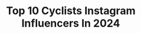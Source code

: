 ---
title: Top 10 Cyclists Instagram Influencers In 2024
description: >-
  Find top cyclists Instagram influencers in 2024. Most popular hashtags: #cycling #roadbike #ciclismo #bikelife.
platform: Instagram
hits: 1026
text_top: See the top-rated Instagram profiles on inBeat.
text_bottom: Our database holds 1026 Instagram influencers like this for you to work with.
profiles:
  - username: "tommeeusen"
    fullname: >-
      Tom Meeusen
    bio: >-
      Cyclist
    location: "Netherlands"
    followers: 16983
    engagement: 1656
    commentsToLikes: 0.018449
    id: ck5byx1v7q0p90i11b7qsnen5
    verified: false
    hashtags: ""
  - username: "jannik_steimle"
    fullname: >-
      Jannik Steimle
    bio: >-
      |Lara💍| |German Pro Cyclist 🇩🇪| |@soudalquickstepteam 🇧🇪| |@wassermancycling 🇧🇪|
    location: "Germany"
    followers: 15447
    engagement: 807
    commentsToLikes: 0.013537
    id: ck14kv70zrgz50i19orzeaij4
    verified: false
    hashtags: "#mood, #herewego, #deceuninckquickstepteam, #picoftheday"
  - username: "rubywisaac"
    fullname: >-
      Ruby Isaac
    bio: >-
      Dreaming of being a professional cyclist.🚴🏻‍♀️ 15 yrs old from UK Proud @lidltrek advocate #TeamRuby Skipping on rollers 👇🏻👇🏻
    location: "United Kingdom"
    followers: 32847
    engagement: 669
    commentsToLikes: 0.018731
    id: ck15tsccmjna10i19tilk1zu9
    verified: false
    hashtags: "#cx, #roadracing, #sram, #mtb"
  - username: "trail_scouts"
    fullname: >-
      Hugh Brown
    bio: >-
      23 year old mountain cyclist 🚲 Trail Builder ⛏️ Golden, BC 🇨🇦 180k on TikTok
    location: "Canada"
    followers: 22215
    engagement: 1339
    commentsToLikes: 0.018242
    id: ckap5d68cb55z0i789503xbw5
    verified: false
    hashtags: "#bike, #mtbgods, #mtblife, #ride"
  - username: "pusateriandrea"
    fullname: >-
      Andrea Pusateri
    bio: >-
      LIMITLESS GUY 🇮🇹 TEAM @adidasita 🚴🏻‍♂️ PRO cyclist MC1 🎖️ Pedalo oltre le sfide e ispiro altri a fare lo stesso
    location: "Italy"
    followers: 143017
    engagement: 878
    commentsToLikes: 0.043665
    id: ck0vwajjlsu100i194hnx1y0i
    verified: true
    hashtags: "#paracycling, #cycling, #paralympics, #paracyclist"
  - username: "kam.cycling"
    fullname: >-
      Kamila Panasiuk
    bio: >-
      Female cyclist. Currently dealing with cancer 🦀. Photographer @kamilapanasiuk.photostory ⬇️Check my books 📕
    location: "Poland"
    followers: 27293
    engagement: 407
    commentsToLikes: 0.037448
    id: ck15q64s51aj50i19qkmzr63o
    verified: false
    hashtags: "#photographer, #cyclingadventures, #cyclingfashion, #cyclinglifestyle"
  - username: "natalinka_87"
    fullname: >-
      Natalie
    bio: >-
      🇵🇱🇩🇪 • Dog Mum 🐶 • Travel addicted 🏝️ • Cyclist 🚴‍♀️ • 🌱
    location: "Germany"
    followers: 7611
    engagement: 501
    commentsToLikes: 0.021161
    id: ckap37aky1uoh0i78ws532vgx
    verified: false
    hashtags: "#strava, #bestrong, #instagood, #woman"
  - username: "shawnneer"
    fullname: >-
      Shawn Neer
    bio: >-
      Professional Cyclist + MTB Coach @yeticycles | @hunt.mountain | @smithoptics | @wildernesstrailbikes Co-Owner of @espressoforge
    location: "United States"
    followers: 22851
    engagement: 605
    commentsToLikes: 0.033880
    id: ck0tz2chyow5d0i19vvcilr85
    verified: false
    hashtags: "#sb150, #ourbmxclips, #yeticycles, #ridedriven"
  - username: "marco_brnr"
    fullname: >-
      Marco Brenner
    bio: >-
      Professional cyclist 🇩🇪 || @teamdsm_ 📨 @corsosports 📌Augsburg / Andorra 🇦🇩 👨🏽‍💼 @team_marcobrenner #MuschZiege🐐 ⤵️
    location: "Germany"
    followers: 10819
    engagement: 1150
    commentsToLikes: 0.007064
    id: ckqm6wnzju0hk0j23zeu00o20
    verified: false
    hashtags: "#keepchalle, #keepchal, #blueprecision, #noshortcuts"
  - username: "jasonosbornerowing"
    fullname: >-
      Jason Osborne
    bio: >-
      Pro Cyclist @alpecindeceuninck Former Rower 🚣 Olympic Silver Medalist 🥈🇯🇵 Esports World Champion 🌈🥇🥈🥉
    location: "Germany"
    followers: 17064
    engagement: 1423
    commentsToLikes: 0.008708
    id: ck5znivmnojyz0i14resqaj9p
    verified: false
    hashtags: "#hot, #pain, #bicycle, #sexy"
---
